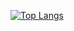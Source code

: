 [![Top Langs](https://github-readme-stats.vercel.app/api/top-langs/?username=greysonGhost)](https://github.com/anuraghazra/github-readme-stats)

<!--
**greysonGhost/greysonGhost** is a ✨ _special_ ✨ repository because its `README.md` (this file) appears on your GitHub profile.

Here are some ideas to get you started:

- 🔭 I’m currently working on ...
- 🌱 I’m currently learning ...
- 👯 I’m looking to collaborate on ...
- 🤔 I’m looking for help with ...
- 💬 Ask me about ...
- 📫 How to reach me: ...
- 😄 Pronouns: ...
- ⚡ Fun fact: ...
-->
